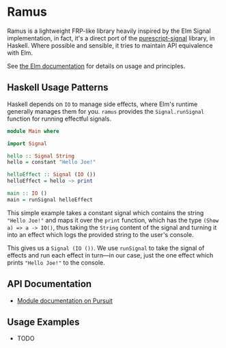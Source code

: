 # Ramus

Ramus is a lightweight FRP-like library heavily inspired by the Elm Signal implementation,
in fact, it's a direct port of the [purescript-signal](https://github.com/bodil/purescript-signal) library,
in Haskell.
Where possible and sensible, it tries to maintain API equivalence with Elm.

See [the Elm documentation](http://elm-lang.org:1234/guide/reactivity#signals) for details on usage and principles.

## Haskell Usage Patterns

Haskell depends on `IO` to manage side effects, where Elm's runtime generally manages them for you.
`ramus` provides the `Signal.runSignal` function for running effectful signals.

```haskell
module Main where

import Signal

hello :: Signal String
hello = constant "Hello Joe!"

helloEffect :: Signal (IO ())
helloEffect = hello ~> print

main :: IO ()
main = runSignal helloEffect
```

This simple example takes a constant signal which contains the string `"Hello Joe!"`
and maps it over the `print` function, which has the type `(Show a) => a -> IO()`, thus taking the `String`
content of the signal and turning it into an effect which logs the provided string to the user's console.

This gives us a `Signal (IO ())`. We use `runSignal` to take the signal of effects and run each effect
in turn—in our case, just the one effect which prints `"Hello Joe!"` to the console.

## API Documentation

* [Module documentation on Pursuit](https://hackage.haskell.org/package/ramus)

## Usage Examples

* TODO
